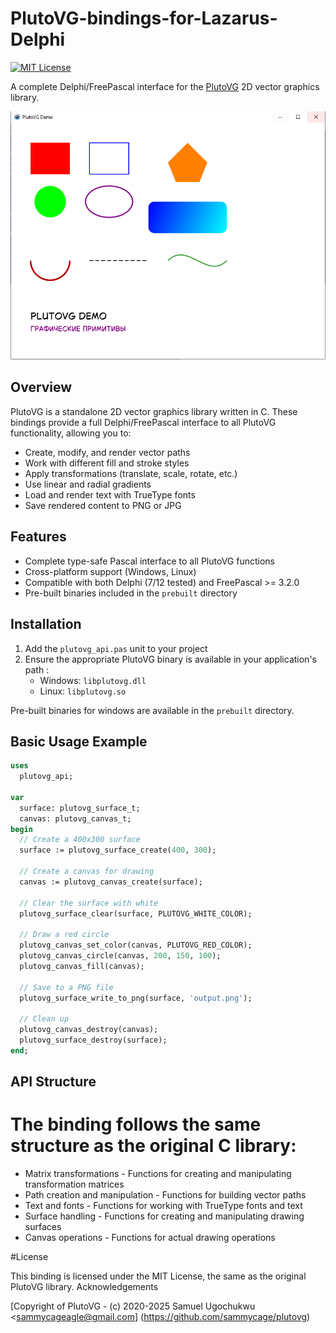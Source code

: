 # PlutoVG-bindings-for-Lazarus-Delphi

[![MIT License](https://img.shields.io/badge/license-MIT-blue.svg)](https://opensource.org/licenses/MIT)

A complete Delphi/FreePascal interface for the [PlutoVG](https://github.com/sammycage/plutovg) 2D vector graphics library.

![image info](./images/LazDemo.PNG)

## Overview

PlutoVG is a standalone 2D vector graphics library written in C. These bindings provide a full Delphi/FreePascal interface to all PlutoVG functionality, allowing you to:

- Create, modify, and render vector paths
- Work with different fill and stroke styles
- Apply transformations (translate, scale, rotate, etc.)
- Use linear and radial gradients
- Load and render text with TrueType fonts
- Save rendered content to PNG or JPG

## Features

- Complete type-safe Pascal interface to all PlutoVG functions
- Cross-platform support (Windows, Linux)
- Compatible with both Delphi (7/12 tested) and FreePascal >= 3.2.0
- Pre-built binaries included in the `prebuilt` directory

## Installation

1. Add the `plutovg_api.pas` unit to your project
2. Ensure the appropriate PlutoVG binary is available in your application's path :
   - Windows: `libplutovg.dll`
   - Linux: `libplutovg.so`

Pre-built binaries for windows are available in the `prebuilt` directory.

## Basic Usage Example

```pascal
uses
  plutovg_api;

var
  surface: plutovg_surface_t;
  canvas: plutovg_canvas_t;
begin
  // Create a 400x300 surface
  surface := plutovg_surface_create(400, 300);
  
  // Create a canvas for drawing
  canvas := plutovg_canvas_create(surface);
  
  // Clear the surface with white
  plutovg_surface_clear(surface, PLUTOVG_WHITE_COLOR);
  
  // Draw a red circle
  plutovg_canvas_set_color(canvas, PLUTOVG_RED_COLOR);
  plutovg_canvas_circle(canvas, 200, 150, 100);
  plutovg_canvas_fill(canvas);
  
  // Save to a PNG file
  plutovg_surface_write_to_png(surface, 'output.png');
  
  // Clean up
  plutovg_canvas_destroy(canvas);
  plutovg_surface_destroy(surface);
end;
```

## API Structure

# The binding follows the same structure as the original C library:

   - Matrix transformations - Functions for creating and manipulating transformation matrices
   - Path creation and manipulation - Functions for building vector paths
   - Text and fonts - Functions for working with TrueType fonts and text
   - Surface handling - Functions for creating and manipulating drawing surfaces
   - Canvas operations - Functions for actual drawing operations


#License

This binding is licensed under the MIT License, the same as the original PlutoVG library.
Acknowledgements

[Copyright of PlutoVG - (c) 2020-2025 Samuel Ugochukwu <sammycageagle@gmail.com] (https://github.com/sammycage/plutovg)

